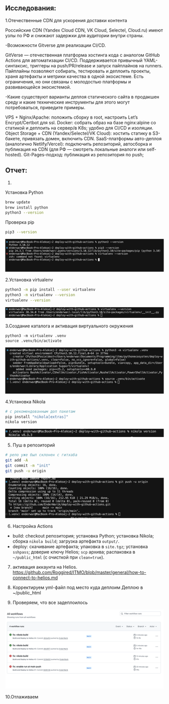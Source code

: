 ## Исследования:
1.Отечественные CDN для ускорения доставки контента

Российские CDN (Yandex Cloud CDN, VK Cloud, Selectel, Cloud.ru) имеют узлы по РФ и снижают задержки для аудитории внутри страны.

-Возможности Gitverse для реализации CI/CD.

GitVerse — отечественная платформа хостинга кода с аналогом GitHub Actions для автоматизации CI/CD.
Поддерживается привычный YAML-синтаксис, триггеры на push/PR/release и запуск пайплайнов на runners.
Пайплайны позволяют собирать, тестировать и деплоить проекты, храня артефакты и метрики качества в одной экосистеме.
Есть ограничения, но они связаны с молодостью платформы и развивающейся экосистемой.

-Какие существуют варианты деплоя статического сайта в продакшен среду и какие технические инструменты для этого могут потребоваться, приведите примеры.

VPS + Nginx/Apache: положить сборку в root, настроить Let’s Encrypt/Certbot для ssl.
Docker: собрать образ на базе nginx:alpine со статикой и деплоить на сервер/в K8s; удобно для CI/CD и изоляции.
Object Storage + CDN (Yandex/Selectel/VK Cloud): хостить статику в S3-бакете, привязать домен, включить CDN.
SaaS-платформы авто-деплоя (аналогично Netlify/Vercel): подключить репозиторий, автосборка и публикация на CDN (для РФ — смотреть локальные аналоги или self-hosted).
Git-Pages-подход: публикация из репозитория по push;

## Отчет:
1.
Установка Python 
```bash
brew update
brew install python
python3 --version
```
Проверка pip
```bash
pip3 --version
```

![Установка Python](images/Снимок%20экрана%202025-09-21%20в%2019.35.19.png)

2.Установка virtualenv
```bash
python3 -m pip install --user virtualenv
python3 -m virtualenv --version
virtualenv --version
```
![Проверка virtualenv](images/Снимок%20экрана%202025-09-21%20в%2019.40.01.png)

3.Создание каталога и активация виртуального окружения
```
python3 -m virtualenv .venv
source .venv/bin/activate
```
![Создание каталога](images/Снимок%20экрана%202025-09-21%20в%2019.44.48.png)

4.Установка Nikola
```bash
# c рекомендованным доп пакетам
pip install "nikola[extras]"
nikola version
```
![Установка Nikola](images/Снимок%20экрана%202025-09-21%20в%2019.50.31.png)

5. Пуш в репозиторий
```bash
# репо уже был склонен с гитхаба
git add -A
git commit -m "init"
git push -u origin
```
![Пуш в репозиторий](images/Снимок%20экрана%202025-09-21%20в%2019.58.41.png)

6. Настройка Actions 

- build: checkout репозитория; установка Python; установка Nikola; сборка `nikola build`; загрузка артефакта `output/`.
- deploy: скачивание артефакта; упаковка в `site.tgz`; установка `sshpass`; доверие ключу Helios; `scp` архива; распаковка в `~/public_html` (с очисткой при `clean=true`).



7. активация аккаунта на Helios. 
https://github.com/Roggired/ITMO/blob/master/general/how-to-connect-to-helios.md

8. Корректируем yml-файл под место куда деплоим
Деплою в ~/public_html

9. Проверяем, что все задеплоилось

![Проверка деплоя](images/Снимок%20экрана%202025-09-21%20в%2021.32.56.png)

10.Отлаживаем